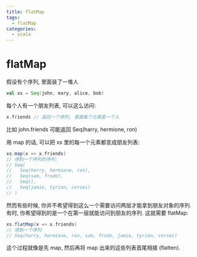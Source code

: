 ```yaml
---
title: flatMap
tags: 
  - flatMap
categories:
  - scala
---
```

# flatMap

假设有个序列, 里面装了一堆人

```scala
val xs = Seq(john, mary, alice, bob)
```

每个人有一个朋友列表, 可以这么访问:

```scala
x.friends // 返回一个序列, 里面每个元素是一个人
```

比如 john.friends 可能返回 Seq(harry, hermione, ron)

用 map 的话, 可以把 xs 里的每一个元素都变成朋友列表:

```scala
xs.map(x => x.friends) 
// 得到一个序列的序列:
// Seq(
//   Seq(harry, hermione, ron),
//   Seq(sam, frodo),
//   Seq(),
//   Seq(jamie, tyrion, cersei)
// )
```

然而有些时候, 你并不希望得到这么一个需要访问两层才能拿到朋友对象的序列. 有时, 你希望得到的是一个在第一层就能访问到朋友的序列. 这就需要 flatMap:

```scala
xs.flatMap(x => x.friends)
// 得到一个序列
// Seq(harry, hermione, ron, sam, frodo, jamie, tyrion, cersei)
```

这个过程就像是先 map, 然后再将 map 出来的这些列表首尾相接 (flatten).